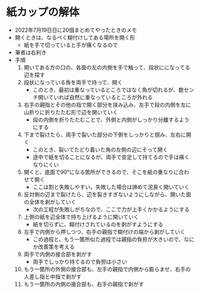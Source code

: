 # 紙カップの解体

- 2022年7月19日日に20個まとめてやったときのメモ
- 開くときは、なるべく糊付けしてある場所を開く形
  - 紙を手で切っていると手が痛くなるので
- 筆者は右利き
- 手順
  1. 開いてある方の口の、各面の左の内側を手で触って、段状にになってる辺を探す
  2. 段状になっている角を両手で持って、開く
     - このとき、最初は重なっているところではなく角が切れるが、数センチ開いていれば自然に重なっているところが外れる
  3. 右手の親指とその他の指で開く部分を挟み込み、左手で段の内側を左に山折りに折りたたむ形で辺を開いていく
     - 段の内側を折りたたむことで、外側と内側がしっかり分離するようにする
  4. 下まで裂けたら、両手で裂いた部分の下側をしっかりと掴み、左右に開く
     - このとき、裂いてたどり着いた角の左側の辺にそって開く
     - 途中で紙を切ることになるが、両手で安定して持てるので手は痛くなりにくい
  5. 開くと、底面で90°になる箇所ができるので、そこを紙の重なりに合わせて開く
     - ここは割と失敗しやすい。失敗した場合は諦めて泥臭く開いていく
  6. 反対側の辺まで裂けたら、辺を裂きすぎないようにしながら、開いた面の全体を剥がしていく
     - 次の工程が失敗しがちなので、ここで力が上手くかかるようにする
  7. 上側の紙を辺全体で持ち上げるように開いていく
     - 紙を切らずに、糊付けされているのを剥がすようにする
  8. 左手で内側から押しつつ、右手の親指で糊付けの端から剥がしていく
     - この過程と、もう一箇所似た過程では親指の負担が大きいので、なにか改善策を考える
  9. 両手で内側の接合部を剥がす
     - 両手でしっかり持てるので負担は小さい
  10. もう一箇所の外側の接合部も、左手の親指で内側から膨らませ、右手の人差し指と中指で剥がす
  11. もう一箇所の内側の接合部も、右手の親指で剥がす
